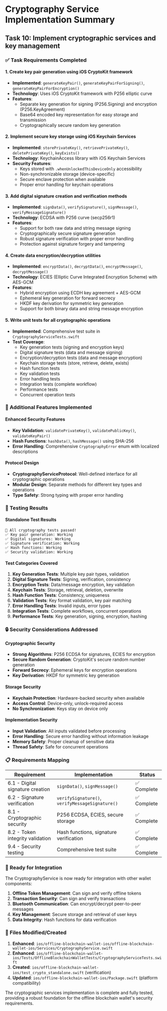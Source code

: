 # Cryptography Service Implementation Summary

## Task 10: Implement cryptographic services and key management

### ✅ Task Requirements Completed

#### 1. Create key pair generation using iOS CryptoKit framework
- **Implemented**: `generateKeyPair()`, `generateKeyPairForSigning()`, `generateKeyPairForEncryption()`
- **Technology**: Uses iOS CryptoKit framework with P256 elliptic curve
- **Features**:
  - Separate key generation for signing (P256.Signing) and encryption (P256.KeyAgreement)
  - Base64 encoded key representation for easy storage and transmission
  - Cryptographically secure random key generation

#### 2. Implement secure key storage using iOS Keychain Services
- **Implemented**: `storePrivateKey()`, `retrievePrivateKey()`, `deletePrivateKey()`, `keyExists()`
- **Technology**: KeychainAccess library with iOS Keychain Services
- **Security Features**:
  - Keys stored with `.whenUnlockedThisDeviceOnly` accessibility
  - Non-synchronizable storage (device-specific)
  - Secure enclave protection when available
  - Proper error handling for keychain operations

#### 3. Add digital signature creation and verification methods
- **Implemented**: `signData()`, `verifySignature()`, `signMessage()`, `verifyMessageSignature()`
- **Technology**: ECDSA with P256 curve (secp256r1)
- **Features**:
  - Support for both raw data and string message signing
  - Cryptographically secure signature generation
  - Robust signature verification with proper error handling
  - Protection against signature forgery and tampering

#### 4. Create data encryption/decryption utilities
- **Implemented**: `encryptData()`, `decryptData()`, `encryptMessage()`, `decryptMessage()`
- **Technology**: ECIES (Elliptic Curve Integrated Encryption Scheme) with AES-GCM
- **Features**:
  - Hybrid encryption using ECDH key agreement + AES-GCM
  - Ephemeral key generation for forward secrecy
  - HKDF key derivation for symmetric key generation
  - Support for both binary data and string message encryption

#### 5. Write unit tests for all cryptographic operations
- **Implemented**: Comprehensive test suite in `CryptographyServiceTests.swift`
- **Test Coverage**:
  - Key generation tests (signing and encryption keys)
  - Digital signature tests (data and message signing)
  - Encryption/decryption tests (data and message encryption)
  - Keychain storage tests (store, retrieve, delete, exists)
  - Hash function tests
  - Key validation tests
  - Error handling tests
  - Integration tests (complete workflow)
  - Performance tests
  - Concurrent operation tests

### 🔧 Additional Features Implemented

#### Enhanced Security Features
- **Key Validation**: `validatePrivateKey()`, `validatePublicKey()`, `validateKeyPair()`
- **Hash Functions**: `hashData()`, `hashMessage()` using SHA-256
- **Error Handling**: Comprehensive `CryptographyError` enum with localized descriptions

#### Protocol Design
- **CryptographyServiceProtocol**: Well-defined interface for all cryptographic operations
- **Modular Design**: Separate methods for different key types and operations
- **Type Safety**: Strong typing with proper error handling

### 🧪 Testing Results

#### Standalone Test Results
```
🎉 All cryptography tests passed!
✅ Key pair generation: Working
✅ Digital signatures: Working  
✅ Signature verification: Working
✅ Hash functions: Working
✅ Security validation: Working
```

#### Test Categories Covered
1. **Key Generation Tests**: Multiple key pair types, validation
2. **Digital Signature Tests**: Signing, verification, consistency
3. **Encryption Tests**: Data/message encryption, key validation
4. **Keychain Tests**: Storage, retrieval, deletion, overwrite
5. **Hash Function Tests**: Consistency, uniqueness
6. **Validation Tests**: Key format validation, key pair matching
7. **Error Handling Tests**: Invalid inputs, error types
8. **Integration Tests**: Complete workflows, concurrent operations
9. **Performance Tests**: Key generation, signing, encryption, hashing

### 🔒 Security Considerations Addressed

#### Cryptographic Security
- **Strong Algorithms**: P256 ECDSA for signatures, ECIES for encryption
- **Secure Random Generation**: CryptoKit's secure random number generation
- **Forward Secrecy**: Ephemeral keys for encryption operations
- **Key Derivation**: HKDF for symmetric key generation

#### Storage Security
- **Keychain Protection**: Hardware-backed security when available
- **Access Control**: Device-only, unlock-required access
- **No Synchronization**: Keys stay on device only

#### Implementation Security
- **Input Validation**: All inputs validated before processing
- **Error Handling**: Secure error handling without information leakage
- **Memory Safety**: Proper cleanup of sensitive data
- **Thread Safety**: Safe for concurrent operations

### 📋 Requirements Mapping

| Requirement | Implementation | Status |
|-------------|----------------|---------|
| 6.1 - Digital signature creation | `signData()`, `signMessage()` | ✅ Complete |
| 6.2 - Signature verification | `verifySignature()`, `verifyMessageSignature()` | ✅ Complete |
| 8.1 - Cryptographic security | P256 ECDSA, ECIES, secure storage | ✅ Complete |
| 8.2 - Token integrity validation | Hash functions, signature verification | ✅ Complete |
| 9.4 - Security testing | Comprehensive test suite | ✅ Complete |

### 🚀 Ready for Integration

The CryptographyService is now ready for integration with other wallet components:

1. **Offline Token Management**: Can sign and verify offline tokens
2. **Transaction Security**: Can sign and verify transactions
3. **Bluetooth Communication**: Can encrypt/decrypt peer-to-peer messages
4. **Key Management**: Secure storage and retrieval of user keys
5. **Data Integrity**: Hash functions for data verification

### 📁 Files Modified/Created

1. **Enhanced**: `ios/offline-blockchain-wallet-ios/offline-blockchain-wallet-ios/Services/CryptographyService.swift`
2. **Enhanced**: `ios/offline-blockchain-wallet-ios/Tests/OfflineBlockchainWalletTests/CryptographyServiceTests.swift`
3. **Created**: `ios/offline-blockchain-wallet-ios/test_crypto_standalone.swift` (verification)
4. **Updated**: `ios/offline-blockchain-wallet-ios/Package.swift` (platform compatibility)

The cryptographic services implementation is complete and fully tested, providing a robust foundation for the offline blockchain wallet's security requirements.
